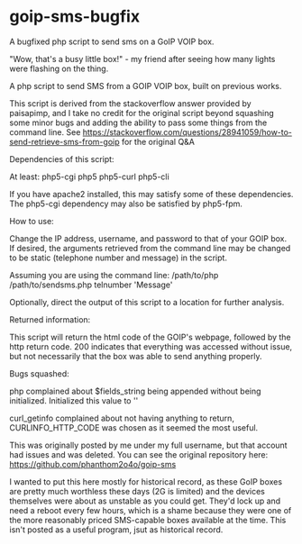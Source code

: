 # goip-sms-bugfix
A bugfixed php script to send sms on a GoIP VOIP box.

"Wow, that's a busy little box!" - my friend after seeing how many lights were flashing on the thing.

A php script to send SMS from a GOIP VOIP box, built on previous works.

This script is derived from the stackoverflow answer provided by paisapimp, and I take no credit for the original script beyond squashing some minor bugs and adding the ability to pass some things from the command line. See https://stackoverflow.com/questions/28941059/how-to-send-retrieve-sms-from-goip for the original Q&A

Dependencies of this script:

At least: php5-cgi php5 php5-curl php5-cli

If you have apache2 installed, this may satisfy some of these dependencies. The php5-cgi dependency may also be satisfied by php5-fpm.

How to use:

Change the IP address, username, and password to that of your GOIP box. If desired, the arguments retrieved from the command line may be changed to be static (telephone number and message) in the script.

Assuming you are using the command line: /path/to/php /path/to/sendsms.php telnumber 'Message'

Optionally, direct the output of this script to a location for further analysis.

Returned information:

This script will return the html code of the GOIP's webpage, followed by the http return code. 200 indicates that everything was accessed without issue, but not necessarily that the box was able to send anything properly.

Bugs squashed:

php complained about $fields_string being appended without being initialized. Initialized this value to ''

curl_getinfo complained about not having anything to return, CURLINFO_HTTP_CODE was chosen as it seemed the most useful.

This was originally posted by me under my full username, but that account had issues and was deleted. You can see the
original repository here: https://github.com/phanthom2o4o/goip-sms

I wanted to put this here mostly for historical record, as these GoIP boxes are pretty much worthless these days (2G is limited) and
the devices themselves were about as unstable as you could get. They'd lock up and need a reboot every few hours, which is a shame because
they were one of the more reasonably priced SMS-capable boxes available at the time. This isn't posted as a useful program, jsut as historical record. 
